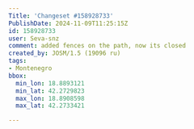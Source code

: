 ```yaml
---
Title: 'Changeset #158928733'
PublishDate: 2024-11-09T11:25:15Z
id: 158928733
user: Seva-snz
comment: added fences on the path, now its closed
created_by: JOSM/1.5 (19096 ru)
tags:
- Montenegro
bbox:
  min_lon: 18.8893121
  min_lat: 42.2729823
  max_lon: 18.8908598
  max_lat: 42.2733421

---
```


